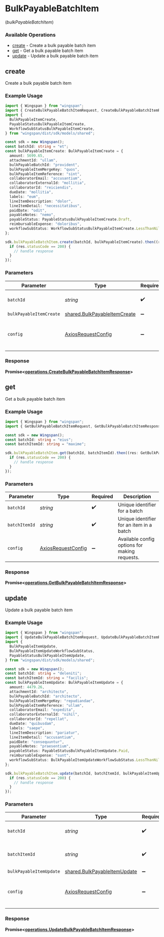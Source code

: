 # BulkPayableBatchItem
(*bulkPayableBatchItem*)

### Available Operations

* [create](#create) - Create a bulk payable batch item
* [get](#get) - Get a bulk payable batch item
* [update](#update) - Update a bulk payable batch item

## create

Create a bulk payable batch item

### Example Usage

```typescript
import { Wingspan } from "wingspan";
import { CreateBulkPayableBatchItemRequest, CreateBulkPayableBatchItemResponse } from "wingspan/dist/sdk/models/operations";
import {
  BulkPayableItemCreate,
  PayableStatusBulkPayableItemCreate,
  WorkflowSubStatusBulkPayableItemCreate,
} from "wingspan/dist/sdk/models/shared";

const sdk = new Wingspan();
const batchId: string = "et";
const bulkPayableItemCreate: BulkPayableItemCreate = {
  amount: 5699.65,
  attachmentId: "ullam",
  bulkPayableBatchId: "provident",
  bulkPayableItemMergeKey: "quos",
  bulkPayableItemReference: "sint",
  collaboratorEmail: "accusantium",
  collaboratorExternalId: "mollitia",
  collaboratorId: "reiciendis",
  dueDate: "mollitia",
  labels: "eum",
  lineItemDescription: "dolor",
  lineItemDetail: "necessitatibus",
  paidDate: "odit",
  payableNotes: "nemo",
  payableStatus: PayableStatusBulkPayableItemCreate.Draft,
  reimbursableExpense: "doloribus",
  workflowSubStatus: WorkflowSubStatusBulkPayableItemCreate.LessThanNilGreaterThan,
};

sdk.bulkPayableBatchItem.create(batchId, bulkPayableItemCreate).then((res: CreateBulkPayableBatchItemResponse) => {
  if (res.statusCode == 200) {
    // handle response
  }
});
```

### Parameters

| Parameter                                                                    | Type                                                                         | Required                                                                     | Description                                                                  |
| ---------------------------------------------------------------------------- | ---------------------------------------------------------------------------- | ---------------------------------------------------------------------------- | ---------------------------------------------------------------------------- |
| `batchId`                                                                    | *string*                                                                     | :heavy_check_mark:                                                           | Unique identifier for a batch                                                |
| `bulkPayableItemCreate`                                                      | [shared.BulkPayableItemCreate](../../models/shared/bulkpayableitemcreate.md) | :heavy_minus_sign:                                                           | N/A                                                                          |
| `config`                                                                     | [AxiosRequestConfig](https://axios-http.com/docs/req_config)                 | :heavy_minus_sign:                                                           | Available config options for making requests.                                |


### Response

**Promise<[operations.CreateBulkPayableBatchItemResponse](../../models/operations/createbulkpayablebatchitemresponse.md)>**


## get

Get a bulk payable batch item

### Example Usage

```typescript
import { Wingspan } from "wingspan";
import { GetBulkPayableBatchItemRequest, GetBulkPayableBatchItemResponse } from "wingspan/dist/sdk/models/operations";

const sdk = new Wingspan();
const batchId: string = "eius";
const batchItemId: string = "maxime";

sdk.bulkPayableBatchItem.get(batchId, batchItemId).then((res: GetBulkPayableBatchItemResponse) => {
  if (res.statusCode == 200) {
    // handle response
  }
});
```

### Parameters

| Parameter                                                    | Type                                                         | Required                                                     | Description                                                  |
| ------------------------------------------------------------ | ------------------------------------------------------------ | ------------------------------------------------------------ | ------------------------------------------------------------ |
| `batchId`                                                    | *string*                                                     | :heavy_check_mark:                                           | Unique identifier for a batch                                |
| `batchItemId`                                                | *string*                                                     | :heavy_check_mark:                                           | Unique identifier for an item in a batch                     |
| `config`                                                     | [AxiosRequestConfig](https://axios-http.com/docs/req_config) | :heavy_minus_sign:                                           | Available config options for making requests.                |


### Response

**Promise<[operations.GetBulkPayableBatchItemResponse](../../models/operations/getbulkpayablebatchitemresponse.md)>**


## update

Update a bulk payable batch item

### Example Usage

```typescript
import { Wingspan } from "wingspan";
import { UpdateBulkPayableBatchItemRequest, UpdateBulkPayableBatchItemResponse } from "wingspan/dist/sdk/models/operations";
import {
  BulkPayableItemUpdate,
  BulkPayableItemUpdateWorkflowSubStatus,
  PayableStatusBulkPayableItemUpdate,
} from "wingspan/dist/sdk/models/shared";

const sdk = new Wingspan();
const batchId: string = "deleniti";
const batchItemId: string = "facilis";
const bulkPayableItemUpdate: BulkPayableItemUpdate = {
  amount: 4479.26,
  attachmentId: "architecto",
  bulkPayableBatchId: "architecto",
  bulkPayableItemMergeKey: "repudiandae",
  bulkPayableItemReference: "ullam",
  collaboratorEmail: "expedita",
  collaboratorExternalId: "nihil",
  collaboratorId: "repellat",
  dueDate: "quibusdam",
  labels: "saepe",
  lineItemDescription: "pariatur",
  lineItemDetail: "accusantium",
  paidDate: "consequuntur",
  payableNotes: "praesentium",
  payableStatus: PayableStatusBulkPayableItemUpdate.Paid,
  reimbursableExpense: "sunt",
  workflowSubStatus: BulkPayableItemUpdateWorkflowSubStatus.LessThanNilGreaterThan,
};

sdk.bulkPayableBatchItem.update(batchId, batchItemId, bulkPayableItemUpdate).then((res: UpdateBulkPayableBatchItemResponse) => {
  if (res.statusCode == 200) {
    // handle response
  }
});
```

### Parameters

| Parameter                                                                    | Type                                                                         | Required                                                                     | Description                                                                  |
| ---------------------------------------------------------------------------- | ---------------------------------------------------------------------------- | ---------------------------------------------------------------------------- | ---------------------------------------------------------------------------- |
| `batchId`                                                                    | *string*                                                                     | :heavy_check_mark:                                                           | Unique identifier for a batch                                                |
| `batchItemId`                                                                | *string*                                                                     | :heavy_check_mark:                                                           | Unique identifier for an item in a batch                                     |
| `bulkPayableItemUpdate`                                                      | [shared.BulkPayableItemUpdate](../../models/shared/bulkpayableitemupdate.md) | :heavy_minus_sign:                                                           | N/A                                                                          |
| `config`                                                                     | [AxiosRequestConfig](https://axios-http.com/docs/req_config)                 | :heavy_minus_sign:                                                           | Available config options for making requests.                                |


### Response

**Promise<[operations.UpdateBulkPayableBatchItemResponse](../../models/operations/updatebulkpayablebatchitemresponse.md)>**

